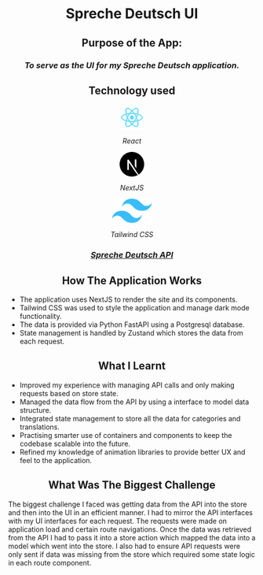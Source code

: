 <h1 align="center">Spreche Deutsch UI</h1>
 
<h2 align="center">Purpose of the App:</h2>
 
<h3 align="center"><i>To serve as the UI for my Spreche Deutsch application.</i></h3>
 
<h2 align="center">Technology used</h2>
 
<div align="center">
  <img align="center" src="/docs/readme/icons/react.svg" alt="HTML" height="50"/>
  <p align="center"><i>React</i></p>
</div>

<div align="center">
  <img align="center" src="/docs/readme/icons/nextjs.svg" alt="HTML" height="50"/>
  <p align="center"><i>NextJS</i></p>
</div>

<div align="center">
  <img align="center" src="/docs/readme/icons/tailwindcss.svg" alt="HTML" height="50"/>
  <p align="center"><i>Tailwind CSS</i></p>
</div>

<div align="center">
  <h3><i><a href="https://github.com/WillBorysiak/Spreche-Deutsch-API">Spreche Deutsch API</a></i></h3>
</div>

<h2 align="center">How The Application Works</h2>

- The application uses NextJS to render the site and its components.
- Tailwind CSS was used to style the application and manage dark mode functionality.
- The data is provided via Python FastAPI using a Postgresql database.
- State management is handled by Zustand which stores the data from each request.

<h2 align="center">What I Learnt</h2>

- Improved my experience with managing API calls and only making requests based on store state.
- Managed the data flow from the API by using a interface to model data structure.
- Integrated state management to store all the data for categories and translations.
- Practising smarter use of containers and components to keep the codebase scalable into the future.
- Refined my knowledge of animation libraries to provide better UX and feel to the application.

<h2 align="center">What Was The Biggest Challenge</h2>

The biggest challenge I faced was getting data from the API into the store and then into the UI in an efficient manner. I had to mirror the API interfaces with my UI interfaces for each request. The requests were made on application load and certain route navigations. Once the data was retrieved from the API I had to pass it into a store action which mapped the data into a model which went into the store. I also had to ensure API requests were only sent if data was missing from the store which required some state logic in each route component.
